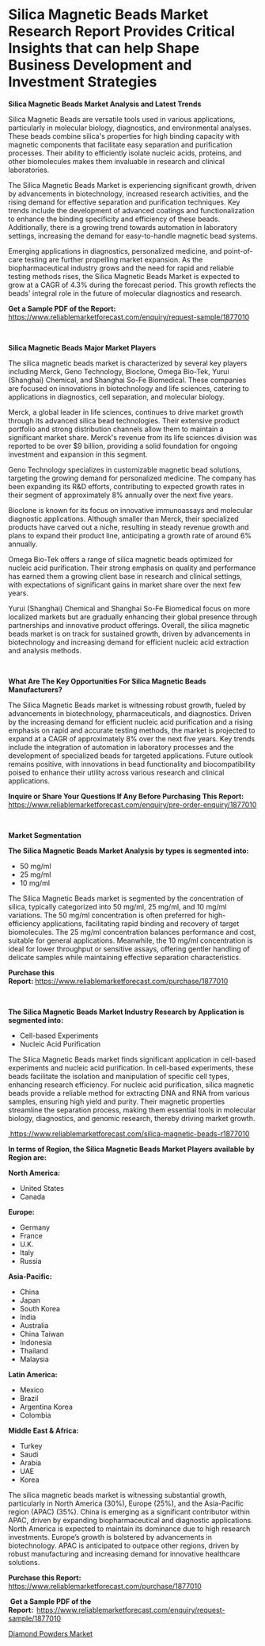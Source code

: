 <p><h1>Silica Magnetic Beads Market Research Report Provides Critical Insights that can help Shape Business Development and Investment Strategies</h1></p><p><strong>Silica Magnetic Beads Market Analysis and Latest Trends</strong></p>
<p><p>Silica Magnetic Beads are versatile tools used in various applications, particularly in molecular biology, diagnostics, and environmental analyses. These beads combine silica's properties for high binding capacity with magnetic components that facilitate easy separation and purification processes. Their ability to efficiently isolate nucleic acids, proteins, and other biomolecules makes them invaluable in research and clinical laboratories.</p><p>The Silica Magnetic Beads Market is experiencing significant growth, driven by advancements in biotechnology, increased research activities, and the rising demand for effective separation and purification techniques. Key trends include the development of advanced coatings and functionalization to enhance the binding specificity and efficiency of these beads. Additionally, there is a growing trend towards automation in laboratory settings, increasing the demand for easy-to-handle magnetic bead systems. </p><p>Emerging applications in diagnostics, personalized medicine, and point-of-care testing are further propelling market expansion. As the biopharmaceutical industry grows and the need for rapid and reliable testing methods rises, the Silica Magnetic Beads Market is expected to grow at a CAGR of 4.3% during the forecast period. This growth reflects the beads' integral role in the future of molecular diagnostics and research.</p></p>
<p><strong>Get a Sample PDF of the Report:&nbsp;</strong> <a href="https://www.reliablemarketforecast.com/enquiry/request-sample/1877010?utm_campaign=3091&utm_medium=2&utm_source=Github&utm_content=ia&utm_term=31032025&utm_id=silica-magnetic-beads">https://www.reliablemarketforecast.com/enquiry/request-sample/1877010</a></p>
<p>&nbsp;</p>
<p><strong>Silica Magnetic Beads Major Market Players</strong></p>
<p><p>The silica magnetic beads market is characterized by several key players including Merck, Geno Technology, Bioclone, Omega Bio-Tek, Yurui (Shanghai) Chemical, and Shanghai So-Fe Biomedical. These companies are focused on innovations in biotechnology and life sciences, catering to applications in diagnostics, cell separation, and molecular biology.</p><p>Merck, a global leader in life sciences, continues to drive market growth through its advanced silica bead technologies. Their extensive product portfolio and strong distribution channels allow them to maintain a significant market share. Merck's revenue from its life sciences division was reported to be over $9 billion, providing a solid foundation for ongoing investment and expansion in this segment.</p><p>Geno Technology specializes in customizable magnetic bead solutions, targeting the growing demand for personalized medicine. The company has been expanding its R&D efforts, contributing to expected growth rates in their segment of approximately 8% annually over the next five years.</p><p>Bioclone is known for its focus on innovative immunoassays and molecular diagnostic applications. Although smaller than Merck, their specialized products have carved out a niche, resulting in steady revenue growth and plans to expand their product line, anticipating a growth rate of around 6% annually.</p><p>Omega Bio-Tek offers a range of silica magnetic beads optimized for nucleic acid purification. Their strong emphasis on quality and performance has earned them a growing client base in research and clinical settings, with expectations of significant gains in market share over the next few years.</p><p>Yurui (Shanghai) Chemical and Shanghai So-Fe Biomedical focus on more localized markets but are gradually enhancing their global presence through partnerships and innovative product offerings. Overall, the silica magnetic beads market is on track for sustained growth, driven by advancements in biotechnology and increasing demand for efficient nucleic acid extraction and analysis methods.</p></p>
<p>&nbsp;</p>
<p><strong>What Are The Key Opportunities For Silica Magnetic Beads Manufacturers?</strong></p>
<p><p>The Silica Magnetic Beads market is witnessing robust growth, fueled by advancements in biotechnology, pharmaceuticals, and diagnostics. Driven by the increasing demand for efficient nucleic acid purification and a rising emphasis on rapid and accurate testing methods, the market is projected to expand at a CAGR of approximately 8% over the next five years. Key trends include the integration of automation in laboratory processes and the development of specialized beads for targeted applications. Future outlook remains positive, with innovations in bead functionality and biocompatibility poised to enhance their utility across various research and clinical applications.</p></p>
<p><strong>Inquire or Share Your Questions If Any Before Purchasing This Report:</strong> <a href="https://www.reliablemarketforecast.com/enquiry/pre-order-enquiry/1877010?utm_campaign=3091&utm_medium=2&utm_source=Github&utm_content=ia&utm_term=31032025&utm_id=silica-magnetic-beads">https://www.reliablemarketforecast.com/enquiry/pre-order-enquiry/1877010</a></p>
<p>&nbsp;</p>
<p><strong>Market Segmentation</strong></p>
<p><strong>The Silica Magnetic Beads Market Analysis by types is segmented into:</strong></p>
<p><ul><li>50 mg/ml</li><li>25 mg/ml</li><li>10 mg/ml</li></ul></p>
<p><p>The Silica Magnetic Beads market is segmented by the concentration of silica, typically categorized into 50 mg/ml, 25 mg/ml, and 10 mg/ml variations. The 50 mg/ml concentration is often preferred for high-efficiency applications, facilitating rapid binding and recovery of target biomolecules. The 25 mg/ml concentration balances performance and cost, suitable for general applications. Meanwhile, the 10 mg/ml concentration is ideal for lower throughput or sensitive assays, offering gentler handling of delicate samples while maintaining effective separation characteristics.</p></p>
<p><strong>Purchase this Report:&nbsp;</strong><a href="https://www.reliablemarketforecast.com/purchase/1877010?utm_campaign=3091&utm_medium=2&utm_source=Github&utm_content=ia&utm_term=31032025&utm_id=silica-magnetic-beads">https://www.reliablemarketforecast.com/purchase/1877010</a></p>
<p>&nbsp;</p>
<p><strong>The Silica Magnetic Beads Market Industry Research by Application is segmented into:</strong></p>
<p><ul><li>Cell-based Experiments</li><li>Nucleic Acid Purification</li></ul></p>
<p><p>The Silica Magnetic Beads market finds significant application in cell-based experiments and nucleic acid purification. In cell-based experiments, these beads facilitate the isolation and manipulation of specific cell types, enhancing research efficiency. For nucleic acid purification, silica magnetic beads provide a reliable method for extracting DNA and RNA from various samples, ensuring high yield and purity. Their magnetic properties streamline the separation process, making them essential tools in molecular biology, diagnostics, and genomic research, thereby driving market growth.</p></p>
<p><a href="https://www.reliablemarketforecast.com/silica-magnetic-beads-r1877010?utm_campaign=3091&utm_medium=2&utm_source=Github&utm_content=ia&utm_term=31032025&utm_id=silica-magnetic-beads">&nbsp;https://www.reliablemarketforecast.com/silica-magnetic-beads-r1877010</a></p>
<p><strong>In terms of Region, the Silica Magnetic Beads Market Players available by Region are:</strong></p>
<p>
    <p> <strong> North America: </strong>
        <ul>
            <li>United States</li>
            <li>Canada</li>
        </ul>
        </p> 
    <p> <strong> Europe: </strong>
        <ul>
            <li>Germany</li>
            <li>France</li>
            <li>U.K.</li>
            <li>Italy</li>
            <li>Russia</li>
        </ul>
        </p> 
    <p> <strong> Asia-Pacific: </strong>
        <ul>
            <li>China</li>
            <li>Japan</li>
            <li>South Korea</li>
            <li>India</li>
            <li>Australia</li>
            <li>China Taiwan</li>
            <li>Indonesia</li>
            <li>Thailand</li>
            <li>Malaysia</li>
        </ul>
        </p> 
    <p> <strong> Latin America: </strong>
        <ul>
            <li>Mexico</li>
            <li>Brazil</li>
            <li>Argentina Korea</li>
            <li>Colombia</li>
        </ul>
        </p> 
    <p> <strong> Middle East & Africa: </strong>
        <ul>
            <li>Turkey</li>
            <li>Saudi</li>
            <li>Arabia</li>
            <li>UAE</li>
            <li>Korea</li>
        </ul>
    </p>
    </p>
<p><p>The silica magnetic beads market is witnessing substantial growth, particularly in North America (30%), Europe (25%), and the Asia-Pacific region (APAC) (35%). China is emerging as a significant contributor within APAC, driven by expanding biopharmaceutical and diagnostic applications. North America is expected to maintain its dominance due to high research investments. Europe’s growth is bolstered by advancements in biotechnology. APAC is anticipated to outpace other regions, driven by robust manufacturing and increasing demand for innovative healthcare solutions.</p></p>
<p><strong>Purchase this Report: </strong><a href="https://www.reliablemarketforecast.com/purchase/1877010?utm_campaign=3091&utm_medium=2&utm_source=Github&utm_content=ia&utm_term=31032025&utm_id=silica-magnetic-beads">https://www.reliablemarketforecast.com/purchase/1877010</a></p>
<p>&nbsp;<strong>Get a Sample PDF of the Report:&nbsp;&nbsp;</strong><a href="https://www.reliablemarketforecast.com/enquiry/request-sample/1877010?utm_campaign=3091&utm_medium=2&utm_source=Github&utm_content=ia&utm_term=31032025&utm_id=silica-magnetic-beads">https://www.reliablemarketforecast.com/enquiry/request-sample/1877010</a></p>
<p><strong></strong></p>
<p><p><a href="https://github.com/ugurgyuri/Market-Research-Report-List-1/blob/main/diamond-powders-market.md?utm_campaign=3091&utm_medium=2&utm_source=Github&utm_content=ia&utm_term=31032025&utm_id=silica-magnetic-beads">Diamond Powders Market</a></p></p>